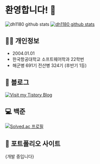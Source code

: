 # 환영합니다! 👋

![dh1180 github stats](https://github-readme-stats.vercel.app/api?username=dh1180&show_icons=true)
[![dh1180 github stats](https://github-readme-stats.vercel.app/api/top-langs/?username=dh1180&show_icons=true&hide_border=true&title_color=004386&icon_color=004386&layout=compact)](https://github.com/dh1180)

## 🙋‍♂️ 개인정보
* 2004.01.01
* 한국항공대학교 소프트웨어학과 22학번
* 해군병 691기 전산병 324기 (후반기 1등)

## 📝 블로그
[![Visit my Tistory Blog](https://capsule-render.vercel.app/api?type=soft&color=gradient&text=티스토리%20블로그%20입니다!&fontColor=ffffff&fontSize=30)](https://dong1936.tistory.com)

## 💻 백준

[![Solved.ac
프로필](http://mazassumnida.wtf/api/generate_badge?boj=dh1180)](https://solved.ac/dh1180)

## 📝 포트폴리오 사이트
{개발 중입니다}

<!--
**dh1180/dh1180** is a ✨ _special_ ✨ repository because its `README.md` (this file) appears on your GitHub profile.

Here are some ideas to get you started:

- 🔭 I’m currently working on ...
- 🌱 I’m currently learning ...
- 👯 I’m looking to collaborate on ...
- 🤔 I’m looking for help with ...
- 💬 Ask me about ...
- 📫 How to reach me: ...
- 😄 Pronouns: ...
- ⚡ Fun fact: ...
-->
